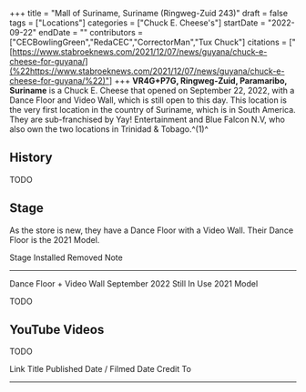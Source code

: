 +++
title = "Mall of Suriname, Suriname (Ringweg-Zuid 243)"
draft = false
tags = ["Locations"]
categories = ["Chuck E. Cheese's"]
startDate = "2022-09-22"
endDate = ""
contributors = ["CECBowlingGreen","RedaCEC","CorrectorMan","Tux Chuck"]
citations = ["[https://www.stabroeknews.com/2021/12/07/news/guyana/chuck-e-cheese-for-guyana/](%22https://www.stabroeknews.com/2021/12/07/news/guyana/chuck-e-cheese-for-guyana/%22)"]
+++
**VR4G+P7G, Ringweg-Zuid, Paramaribo, Suriname** is a Chuck E. Cheese that opened on September 22, 2022, with a Dance Floor and Video Wall, which is still open to this day.
This location is the very first location in the country of Suriname, which is in South America. They are sub-franchised by Yay! Entertainment and Blue Falcon N.V, who also own the two locations in Trinidad & Tobago.^(1)^

## History

TODO

## Stage

As the store is new, they have a Dance Floor with a Video Wall. Their Dance Floor is the 2021 Model.

  Stage                      Installed        Removed        Note
  -------------------------- ---------------- -------------- ------------
  Dance Floor + Video Wall   September 2022   Still In Use   2021 Model

TODO

## YouTube Videos

TODO

  Link   Title   Published Date / Filmed Date   Credit To
  ------ ------- ------------------------------ -----------
                                                
                                                
                                                
